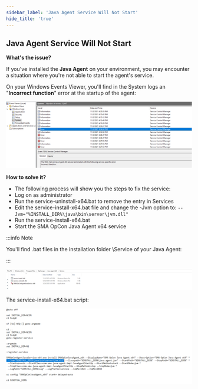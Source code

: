 ```yaml
---
sidebar_label: 'Java Agent Service Will Not Start'
hide_title: 'true'
---
```


## Java Agent Service Will Not Start

**What's the issue?**

If you've installed the **Java Agent** on your environment, you may encounter a situation where you're not able to start the agent's service.

On your Windows Events Viewer, you'll find in the System logs an "**Incorrect function**" error at the startup of the agent:

![](../static/img/rtaImage-91.png)

**How to solve it?**

* The following process will show you the steps to fix the service:
* Log on as administrator
* Run the service-uninstall-x64.bat to remove the entry in Services
* Edit the service-install-x64.bat file and change the -Jvm option to: `--Jvm="%INSTALL_DIR%\java\bin\server\jvm.dll"`
* Run the service-install-x64.bat
* Start the SMA OpCon Java Agent x64 service

:::info Note

You'll find .bat files in the installation folder \Service of your Java Agent:

:::

![](../static/img/rtaImage-92.png)

The service-install-x64.bat script:

![](../static/img/rtaImage-93.png)

